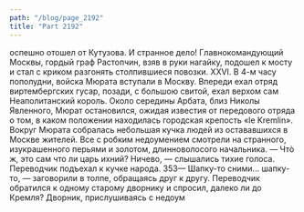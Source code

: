 ```yaml
---
path: "/blog/page_2192"
title: "Part 2192"
---
```


оспешно отошел от Кутузова. И странное дело! Главнокомандующий Москвы, гордый граф Растопчин, взяв в руки нагайку, подошел к мосту и стал с криком разгонять столпившиеся повозки.
XXVI.
В 4-м часу пополудни, войска Мюрата вступали в Москву. Впереди ехал отряд виртембергских гусар, позади, с большою свитой, ехал верхом сам Неаполитанский король.
Около середины Арбата, близ Николы Явленного, Мюрат остановился, ожидая известия от передового отряда о том, в каком положении находилась городская крепость «le Kremlin».
Вокруг Мюрата собралась небольшая кучка людей из остававшихся в Москве жителей. Все с робким недоумением смотрели на странного, изукрашенного перьями и золотом, длинноволосого начальника.
— Чтò ж, это сам что ли царь ихний? Ничево, — слышались тихие голоса.
Переводчик подъехал к кучке народа.
353— Шапку-то сними... шапку-то, — заговорили в толпе, обращаясь друг к другу. Переводчик обратился к одному старому дворнику и спросил, далеко ли до Кремля? Дворник, прислушиваясь с недоум
